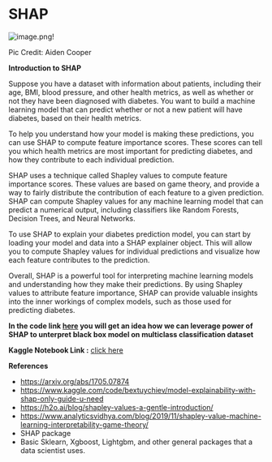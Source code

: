 # SHAP

![image.png](https://pbs.twimg.com/media/FDHJg3zWEAMf-An?format=jpg&name=large)!

Pic Credit: Aiden Cooper

**Introduction to SHAP**

Suppose you have a dataset with information about patients, including their age, BMI, blood pressure, and other health metrics, as well as whether or not they have been diagnosed with diabetes. You want to build a machine learning model that can predict whether or not a new patient will have diabetes, based on their health metrics.

To help you understand how your model is making these predictions, you can use SHAP to compute feature importance scores. These scores can tell you which health metrics are most important for predicting diabetes, and how they contribute to each individual prediction.

SHAP uses a technique called Shapley values to compute feature importance scores. These values are based on game theory, and provide a way to fairly distribute the contribution of each feature to a given prediction. SHAP can compute Shapley values for any machine learning model that can predict a numerical output, including classifiers like Random Forests, Decision Trees, and Neural Networks.

To use SHAP to explain your diabetes prediction model, you can start by loading your model and data into a SHAP explainer object. This will allow you to compute Shapley values for individual predictions and visualize how each feature contributes to the prediction.

Overall, SHAP is a powerful tool for interpreting machine learning models and understanding how they make their predictions. By using Shapley values to attribute feature importance, SHAP can provide valuable insights into the inner workings of complex models, such as those used for predicting diabetes.

**In the code link [here](https://github.com/Ayush1695/SHAP/blob/main/code/model-interpretation-using-shap-in-2023.ipynb) you will get an idea how we can leverage power of SHAP to unterpret black box model on multiclass classification dataset**

**Kaggle Notebook Link :** [click here](https://www.kaggle.com/code/ayushnitb/model-interpretation-using-shap-in-2023)

**References**
- https://arxiv.org/abs/1705.07874
- https://www.kaggle.com/code/bextuychiev/model-explainability-with-shap-only-guide-u-need
- https://h2o.ai/blog/shapley-values-a-gentle-introduction/
- https://www.analyticsvidhya.com/blog/2019/11/shapley-value-machine-learning-interpretability-game-theory/
- SHAP package
- Basic Sklearn, Xgboost, Lightgbm, and other general packages that a data scientist uses.

